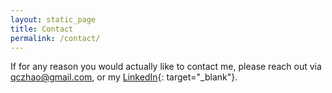 ```yaml
---
layout: static_page
title: Contact
permalink: /contact/
---
```


If for any reason you would actually like to contact me, please reach out via qczhao@gmail.com, or my [LinkedIn](https://www.linkedin.com/in/qichao-zhao-83262820/){: target="_blank"}.